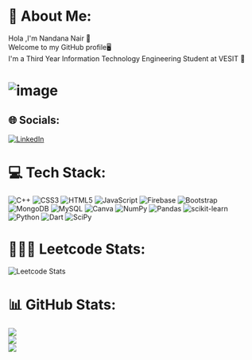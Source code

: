 # 💫 About Me:
Hola ,I'm Nandana Nair 👋<br>Welcome to my GitHub profile🖥<br>I'm a Third Year Information Technology Engineering Student at VESIT 🏫
# ![image](https://github.com/Nandanair622/Nandanair622/assets/97756235/e55dc935-fe96-44c3-b0d1-c56ee5eb6c31)

## 🌐 Socials:
[![LinkedIn](https://img.shields.io/badge/LinkedIn-%230077B5.svg?logo=linkedin&logoColor=white)](https://linkedin.com/in/https://www.linkedin.com/in/nandana-nair-10a883209/) 

# 💻 Tech Stack:
![C++](https://img.shields.io/badge/c++-%2300599C.svg?style=for-the-badge&logo=c%2B%2B&logoColor=white) ![CSS3](https://img.shields.io/badge/css3-%231572B6.svg?style=for-the-badge&logo=css3&logoColor=white) ![HTML5](https://img.shields.io/badge/html5-%23E34F26.svg?style=for-the-badge&logo=html5&logoColor=white) ![JavaScript](https://img.shields.io/badge/javascript-%23323330.svg?style=for-the-badge&logo=javascript&logoColor=%23F7DF1E) ![Firebase](https://img.shields.io/badge/firebase-%23039BE5.svg?style=for-the-badge&logo=firebase) ![Bootstrap](https://img.shields.io/badge/bootstrap-%23563D7C.svg?style=for-the-badge&logo=bootstrap&logoColor=white) ![MongoDB](https://img.shields.io/badge/MongoDB-%234ea94b.svg?style=for-the-badge&logo=mongodb&logoColor=white) ![MySQL](https://img.shields.io/badge/mysql-%2300f.svg?style=for-the-badge&logo=mysql&logoColor=white) ![Canva](https://img.shields.io/badge/Canva-%2300C4CC.svg?style=for-the-badge&logo=Canva&logoColor=white) ![NumPy](https://img.shields.io/badge/numpy-%23013243.svg?style=for-the-badge&logo=numpy&logoColor=white) ![Pandas](https://img.shields.io/badge/pandas-%23150458.svg?style=for-the-badge&logo=pandas&logoColor=white) ![scikit-learn](https://img.shields.io/badge/scikit--learn-%23F7931E.svg?style=for-the-badge&logo=scikit-learn&logoColor=white) ![Python](https://img.shields.io/badge/python-3670A0?style=for-the-badge&logo=python&logoColor=ffdd54) ![Dart](https://img.shields.io/badge/dart-%230175C2.svg?style=for-the-badge&logo=dart&logoColor=white) ![SciPy](https://img.shields.io/badge/SciPy-%230C55A5.svg?style=for-the-badge&logo=scipy&logoColor=%white)

# 👩🏻‍💻 Leetcode Stats:
![Leetcode Stats](https://leetcard.jacoblin.cool/__nandana02__)
# 📊 GitHub Stats:
![](https://github-readme-stats.vercel.app/api?username=Nandanair622&theme=dark&hide_border=true&include_all_commits=true&count_private=false)<br/>
![](https://github-readme-streak-stats.herokuapp.com/?user=Nandanair622&theme=dark&hide_border=true)<br/>
![](https://github-readme-stats.vercel.app/api/top-langs/?username=Nandanair622&theme=dark&hide_border=true&include_all_commits=true&count_private=false&layout=compact)





